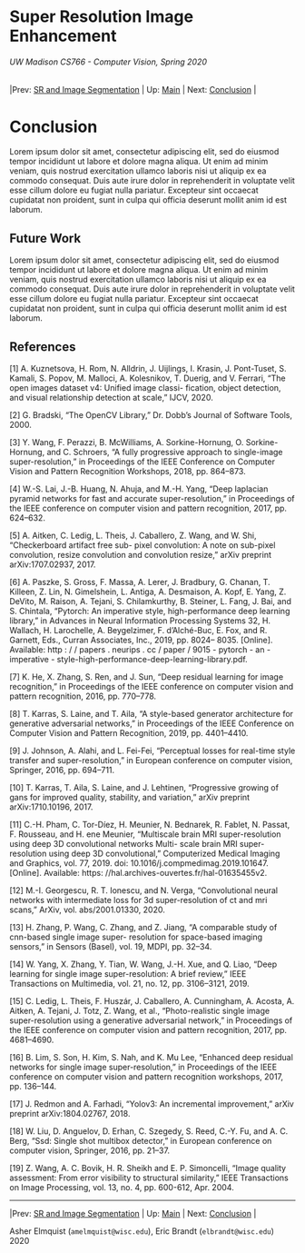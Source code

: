 # Super Resolution Image Enhancement
###### UW Madison CS766 - Computer Vision, Spring 2020

|Prev: [SR and Image Segmentation](SR_Segmentation.md) | Up: [Main](SR_Main.md) | Next: [Conclusion](SR_Conclusion.md) |

# Conclusion
Lorem ipsum dolor sit amet, consectetur adipiscing elit, sed do eiusmod tempor incididunt ut labore et dolore magna aliqua. Ut enim ad minim veniam, quis nostrud exercitation ullamco laboris nisi ut aliquip ex ea commodo consequat. Duis aute irure dolor in reprehenderit in voluptate velit esse cillum dolore eu fugiat nulla pariatur. Excepteur sint occaecat cupidatat non proident, sunt in culpa qui officia deserunt mollit anim id est laborum.

## Future Work
Lorem ipsum dolor sit amet, consectetur adipiscing elit, sed do eiusmod tempor incididunt ut labore et dolore magna aliqua. Ut enim ad minim veniam, quis nostrud exercitation ullamco laboris nisi ut aliquip ex ea commodo consequat. Duis aute irure dolor in reprehenderit in voluptate velit esse cillum dolore eu fugiat nulla pariatur. Excepteur sint occaecat cupidatat non proident, sunt in culpa qui officia deserunt mollit anim id est laborum.

## References

[1] A. Kuznetsova, H. Rom, N. Alldrin, J. Uijlings, I. Krasin, J. Pont-Tuset, S. Kamali, S. Popov, M.
Malloci, A. Kolesnikov, T. Duerig, and V. Ferrari, “The open images dataset v4: Unified image classi-
fication, object detection, and visual relationship detection at scale,” IJCV, 2020.
 
[2] G. Bradski, “The OpenCV Library,” Dr. Dobb’s Journal of Software Tools, 2000.

[3] Y. Wang, F. Perazzi, B. McWilliams, A. Sorkine-Hornung, O. Sorkine-Hornung, and C. Schroers, “A
fully progressive approach to single-image super-resolution,” in Proceedings of the IEEE Conference
on Computer Vision and Pattern Recognition Workshops, 2018, pp. 864–873.

[4] W.-S. Lai, J.-B. Huang, N. Ahuja, and M.-H. Yang, “Deep laplacian pyramid networks for fast and
accurate super-resolution,” in Proceedings of the IEEE conference on computer vision and pattern
recognition, 2017, pp. 624–632.

[5] A. Aitken, C. Ledig, L. Theis, J. Caballero, Z. Wang, and W. Shi, “Checkerboard artifact free sub-
pixel convolution: A note on sub-pixel convolution, resize convolution and convolution resize,” arXiv
preprint arXiv:1707.02937, 2017.

[6] A. Paszke, S. Gross, F. Massa, A. Lerer, J. Bradbury, G. Chanan, T. Killeen, Z. Lin, N. Gimelshein,
L. Antiga, A. Desmaison, A. Kopf, E. Yang, Z. DeVito, M. Raison, A. Tejani, S. Chilamkurthy,
B. Steiner, L. Fang, J. Bai, and S. Chintala, “Pytorch: An imperative style, high-performance deep
learning library,” in Advances in Neural Information Processing Systems 32, H. Wallach, H. Larochelle,
A. Beygelzimer, F. d’Alché-Buc, E. Fox, and R. Garnett, Eds., Curran Associates, Inc., 2019, pp. 8024–
8035. [Online]. Available: http : / / papers . neurips . cc / paper / 9015 - pytorch - an - imperative -
style-high-performance-deep-learning-library.pdf.

[7] K. He, X. Zhang, S. Ren, and J. Sun, “Deep residual learning for image recognition,” in Proceedings
of the IEEE conference on computer vision and pattern recognition, 2016, pp. 770–778.

[8] T. Karras, S. Laine, and T. Aila, “A style-based generator architecture for generative adversarial
networks,” in Proceedings of the IEEE Conference on Computer Vision and Pattern Recognition, 2019,
pp. 4401–4410.

[9] J. Johnson, A. Alahi, and L. Fei-Fei, “Perceptual losses for real-time style transfer and super-resolution,”
in European conference on computer vision, Springer, 2016, pp. 694–711.

[10] T. Karras, T. Aila, S. Laine, and J. Lehtinen, “Progressive growing of gans for improved quality,
stability, and variation,” arXiv preprint arXiv:1710.10196, 2017.

[11] C.-H. Pham, C. Tor-Dı́ez, H. Meunier, N. Bednarek, R. Fablet, N. Passat, F. Rousseau, and H.
ene Meunier, “Multiscale brain MRI super-resolution using deep 3D convolutional networks Multi-
scale brain MRI super-resolution using deep 3D convolutional,” Computerized Medical Imaging and
Graphics, vol. 77, 2019. doi: 10.1016/j.compmedimag.2019.101647. [Online]. Available: https:
//hal.archives-ouvertes.fr/hal-01635455v2.

[12] M.-I. Georgescu, R. T. Ionescu, and N. Verga, “Convolutional neural networks with intermediate loss
for 3d super-resolution of ct and mri scans,” ArXiv, vol. abs/2001.01330, 2020.

[13] H. Zhang, P. Wang, C. Zhang, and Z. Jiang, “A comparable study of cnn-based single image super-
resolution for space-based imaging sensors,” in Sensors (Basel), vol. 19, MDPI, pp. 32–34.

[14] W. Yang, X. Zhang, Y. Tian, W. Wang, J.-H. Xue, and Q. Liao, “Deep learning for single image
super-resolution: A brief review,” IEEE Transactions on Multimedia, vol. 21, no. 12, pp. 3106–3121,
2019.

[15] C. Ledig, L. Theis, F. Huszár, J. Caballero, A. Cunningham, A. Acosta, A. Aitken, A. Tejani, J. Totz,
Z. Wang, et al., “Photo-realistic single image super-resolution using a generative adversarial network,”
in Proceedings of the IEEE conference on computer vision and pattern recognition, 2017, pp. 4681–4690.

[16] B. Lim, S. Son, H. Kim, S. Nah, and K. Mu Lee, “Enhanced deep residual networks for single image
super-resolution,” in Proceedings of the IEEE conference on computer vision and pattern recognition
workshops, 2017, pp. 136–144.

[17] J. Redmon and A. Farhadi, “Yolov3: An incremental improvement,” arXiv preprint arXiv:1804.02767,
2018.

[18] W. Liu, D. Anguelov, D. Erhan, C. Szegedy, S. Reed, C.-Y. Fu, and A. C. Berg, “Ssd: Single shot
multibox detector,” in European conference on computer vision, Springer, 2016, pp. 21–37.

[19] Z. Wang, A. C. Bovik, H. R. Sheikh and E. P. Simoncelli, “Image quality assessment: From error visibility to structural similarity,” IEEE Transactions on Image Processing, vol. 13, no. 4, pp. 600-612, Apr. 2004.

---
|Prev: [SR and Image Segmentation](SR_Segmentation.md) | Up: [Main](SR_Main.md) | Next: [Conclusion](SR_Conclusion.md) |

Asher Elmquist (```amelmquist@wisc.edu```), Eric Brandt (```elbrandt@wisc.edu```) 2020
